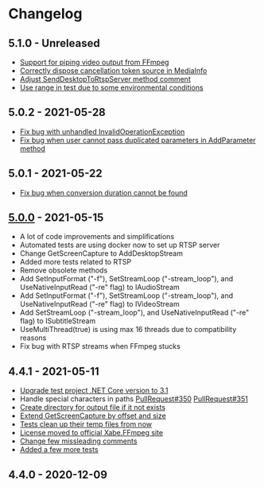# Changelog

## 5.1.0 - Unreleased
- [Support for piping video output from FFmpeg](https://github.com/tomaszzmuda/Xabe.FFmpeg/pull/365)
- [Correctly dispose cancellation token source in MediaInfo](https://github.com/tomaszzmuda/Xabe.FFmpeg/pull/367)
- [Adjust SendDesktopToRtspServer method comment](https://github.com/tomaszzmuda/Xabe.FFmpeg/pull/367)
- [Use range in test due to some environmental conditions](https://github.com/tomaszzmuda/Xabe.FFmpeg/pull/367)

## 5.0.2 - 2021-05-28
- [Fix bug with unhandled InvalidOperationException](https://github.com/tomaszzmuda/Xabe.FFmpeg/pull/362/)
- [Fix bug when user cannot pass duplicated parameters in AddParameter method](https://github.com/tomaszzmuda/Xabe.FFmpeg/pull/363)

## 5.0.1 - 2021-05-22
- [Fix bug when conversion duration cannot be found](https://github.com/tomaszzmuda/Xabe.FFmpeg/pull/359)

## [5.0.0](https://github.com/tomaszzmuda/Xabe.FFmpeg/pull/339) - 2021-05-15
- A lot of code improvements and simplifications
- Automated tests are using docker now to set up RTSP server
- Change GetScreenCapture to AddDesktopStream
- Added more tests related to RTSP
- Remove obsolete methods
- Add SetInputFormat ("-f"), SetStreamLoop ("-stream_loop"), and UseNativeInputRead ("-re" flag) to IAudioStream
- Add SetInputFormat ("-f"), SetStreamLoop ("-stream_loop"), and UseNativeInputRead ("-re" flag) to IVideoStream
- Add SetStreamLoop ("-stream_loop"), and UseNativeInputRead ("-re" flag) to ISubtitleStream
- UseMultiThread(true) is using max 16 threads due to compatibility reasons
- Fix bug with RTSP streams when FFmpeg stucks

## 4.4.1 - 2021-05-11

- [Upgrade test project .NET Core version to 3.1](https://github.com/tomaszzmuda/Xabe.FFmpeg/pull/353)
- Handle special characters in paths [PullRequest#350](https://github.com/tomaszzmuda/Xabe.FFmpeg/pull/350) [PullRequest#351](https://github.com/tomaszzmuda/Xabe.FFmpeg/pull/351)
- [Create directory for output file if it not exists](https://github.com/tomaszzmuda/Xabe.FFmpeg/pull/351/files)
- [Extend GetScreenCapture by offset and size](https://github.com/tomaszzmuda/Xabe.FFmpeg/pull/325)
- [Tests clean up their temp files from now](https://github.com/tomaszzmuda/Xabe.FFmpeg/pull/326)
- [License moved to official Xabe.FFmpeg site](https://github.com/tomaszzmuda/Xabe.FFmpeg/pull/342/files)
- [Change few missleading comments](https://github.com/tomaszzmuda/Xabe.FFmpeg/pull/348/files)
- [Added a few more tests](https://github.com/tomaszzmuda/Xabe.FFmpeg/pull/349/files)

## 4.4.0 - 2020-12-09